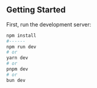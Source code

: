 ## Getting Started

First, run the development server:

```bash
npm install
#------
npm run dev
# or
yarn dev
# or
pnpm dev
# or
bun dev
```
